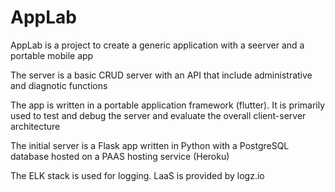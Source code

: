 # AppLab
AppLab is a project to create a generic application with a seerver and a portable mobile app

The server is a basic CRUD server with an API that include administrative and diagnotic functions

The app is written in a portable application framework (flutter).  It is primarily used to test and debug the server and evaluate the overall client-server architecture

The initial server is a Flask app written in Python with a PostgreSQL database hosted on a PAAS hosting service (Heroku)

The ELK stack is used for logging.  LaaS is provided by logz.io
